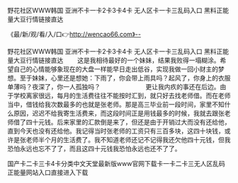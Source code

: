 野花社区WWW韩国
亚洲不卡一卡2卡3卡4卡
无人区卡一卡三乱码入口
黑料正能量大豆行情链接直达


《最/新/观/看/入/口👉http://wencao66.com》--

野花社区WWW韩国
亚洲不卡一卡2卡3卡4卡
无人区卡一卡三乱码入口
黑料正能量大豆行情链接直达
　　这是我相待最好的一个妹妹，结果我败得一塌糊涂。希望自己的心情能够象现在的大盘一样能早日走出低谷，实现我做一回小财主的梦想。至于妹妹，心里还是想她：下雨了，你会带上雨具吗？起风了，你身上的衣服单薄吗？夜深了，你一人孤独吗？　　　　　
　　更让我内疚的事还在后边。由于学校离家很远，每月的生活费往往不能按时汇到，就只好去找老师借。而在老师当中，借钱给我次数最多的也就是张老师。那是高三毕业前一段时间，家里不知什么原因，迟迟不给我寄生活费来，而这段时间正是用钱最多的时候，我就去跟张老师借了四十元钱。后来家里的汇款倒是来了，但还是由于开销过大而没有还给他，直到今天也没有还给他。我记得当时张老师的工资只有三百多块，这四十块钱，或许是张老师半个月的生活费了。我不知道老师还记不记得我还欠他四十元钱，但我恐怕永远也忘不了了，而且这四十元钱我恐怕永远也还不了了。





国产卡二卡三卡4卡分类中文天堂最新版www官网下载卡一卡二卡三无人区乱码正能量网站入口直接进入下载
